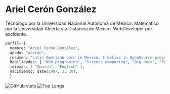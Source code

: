 # Ariel Cerón González

Tecnólogo por la Universidad Nacional Autónoma de México. Matemático por la Universidad Abierta y a Distancia de México. WebDeveloper por accidente.

```python
perfil= {
  nombre: "Ariel Cerón González",
  apodo: "aceron",
  resumen: "Latin American born in Mexico. I belive in OpenSource project, in the democratization of science and I think the south always will resurface",
  habilidades: [ "Web programing", "Science computing", "Big data", "Python"], 
  idiomas: [ "Spaish", "English" ],
  nacimiento: date(1997, 3, 20),
  }
```
![GitHub stats](https://github-readme-stats.vercel.app/api?username=a-ceron&show_icons=true&theme=github_dark)   ![Top Langs](https://github-readme-stats.vercel.app/api/top-langs/?username=a-ceron&theme=github_dark)
